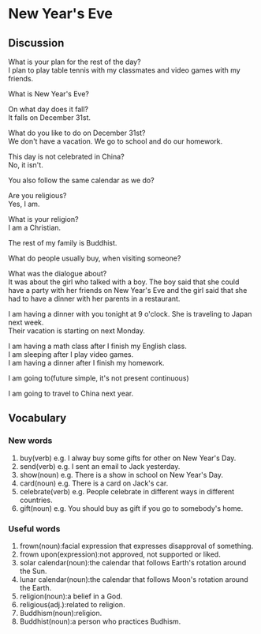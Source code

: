 # New Year's Eve
## Discussion
What is your plan for the rest of the day?  
I plan to play table tennis with my classmates and video games with my friends.  

What is New Year's Eve?  

On what day does it fall?  
It falls on December 31st.  

What do you like to do on December 31st?  
We don't have a vacation. We go to school and do our homework.  

This day is not celebrated in China?  
No, it isn't.  

You also follow the same calendar as we do?  

Are you religious?  
Yes, I am.  

What is your religion?  
I am a Christian.

The rest of my family is Buddhist.  

What do people usually buy, when visiting someone?  

What was the dialogue about?  
It was about the girl who talked with a boy. The boy said that she could have a party with her friends on New Year's Eve and the girl said that she had to have a dinner with her parents in a restaurant.  

I am having a dinner with you tonight at 9 o'clock.
She is traveling to Japan next week.  
Their vacation is starting on next Monday.  

I am having a math class after I finish my English class.  
I am sleeping after I play video games.  
I am having a dinner after I finish my homework.  

I am going to(future simple, it's not present continuous)  

I am going to travel to China next year.  

## Vocabulary
### New words
1. buy(verb) e.g. I alway buy some gifts for other on New Year's Day.
1. send(verb) e.g. I sent an email to Jack yesterday.
1. show(noun) e.g. There is a show in school on New Year's Day.
1. card(noun) e.g. There is a card on Jack's car.
1. celebrate(verb) e.g. People celebrate in different ways in different countries.
1. gift(noun) e.g. You should buy as gift if you go to somebody's home.

### Useful words
1. frown(noun):facial expression that expresses disapproval of something.
1. frown upon(expression):not approved, not supported or liked.
1. solar calendar(noun):the calendar that follows Earth's rotation around the Sun.
1. lunar calendar(noun):the calendar that follows Moon's rotation around the Earth.
1. religion(noun):a belief in a God.
1. religious(adj.):related to religion.
1. Buddhism(noun):religion.
1. Buddhist(noun):a person who practices Budhism.
